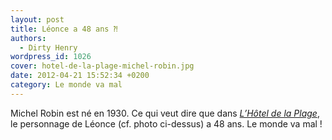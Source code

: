 ```yaml
---
layout: post
title: Léonce a 48 ans ⁈
authors:
  - Dirty Henry
wordpress_id: 1026
cover: hotel-de-la-plage-michel-robin.jpg
date: 2012-04-21 15:52:34 +0200
category: Le monde va mal
---
```


Michel Robin est né en 1930. Ce qui veut dire que dans [_L’Hôtel de la
Plage_][1], le personnage de Léonce (cf. photo ci-dessus) a 48 ans. Le monde va
mal !

[1]: https://www.themoviedb.org/movie/82175-l-h-tel-de-la-plage
